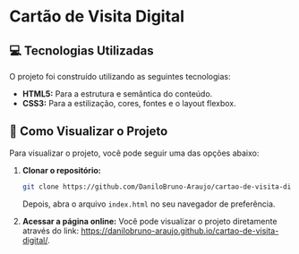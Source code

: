# Cartão de Visita Digital

## 💻 Tecnologias Utilizadas

O projeto foi construído utilizando as seguintes tecnologias:

* **HTML5:** Para a estrutura e semântica do conteúdo.
* **CSS3:** Para a estilização, cores, fontes e o layout flexbox.

## 🚀 Como Visualizar o Projeto

Para visualizar o projeto, você pode seguir uma das opções abaixo:

1.  **Clonar o repositório:**
    ```bash
    git clone https://github.com/DaniloBruno-Araujo/cartao-de-visita-digital.git
    ```
    Depois, abra o arquivo `index.html` no seu navegador de preferência.

2.  **Acessar a página online:**
    Você pode visualizar o projeto diretamente através do link: https://danilobruno-araujo.github.io/cartao-de-visita-digital/.

